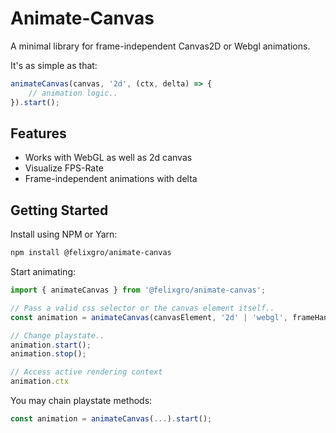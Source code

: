 # Animate-Canvas

A minimal library for frame-independent Canvas2D or Webgl animations.

It's as simple as that:
```javascript
animateCanvas(canvas, '2d', (ctx, delta) => {
	// animation logic..
}).start();
```

## Features
- Works with WebGL as well as 2d canvas
- Visualize FPS-Rate
- Frame-independent animations with delta

## Getting Started
Install using NPM or Yarn:
```bash
npm install @felixgro/animate-canvas
```

Start animating:
```typescript
import { animateCanvas } from '@felixgro/animate-canvas';

// Pass a valid css selector or the canvas element itself..
const animation = animateCanvas(canvasElement, '2d' | 'webgl', frameHandler);

// Change playstate..
animation.start();
animation.stop();

// Access active rendering context
animation.ctx
```

You may chain playstate methods:
```typescript
const animation = animateCanvas(...).start();
```